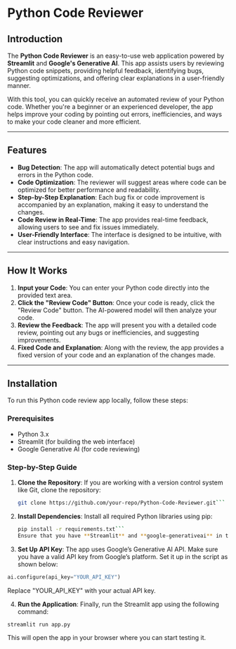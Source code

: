 # Python Code Reviewer

## Introduction

The **Python Code Reviewer** is an easy-to-use web application powered by **Streamlit** and **Google's Generative AI**. This app assists users by reviewing Python code snippets, providing helpful feedback, identifying bugs, suggesting optimizations, and offering clear explanations in a user-friendly manner.

With this tool, you can quickly receive an automated review of your Python code. Whether you're a beginner or an experienced developer, the app helps improve your coding by pointing out errors, inefficiencies, and ways to make your code cleaner and more efficient.

---

## Features

- **Bug Detection**: The app will automatically detect potential bugs and errors in the Python code.
- **Code Optimization**: The reviewer will suggest areas where code can be optimized for better performance and readability.
- **Step-by-Step Explanation**: Each bug fix or code improvement is accompanied by an explanation, making it easy to understand the changes.
- **Code Review in Real-Time**: The app provides real-time feedback, allowing users to see and fix issues immediately.
- **User-Friendly Interface**: The interface is designed to be intuitive, with clear instructions and easy navigation.

---

## How It Works

1. **Input your Code**: You can enter your Python code directly into the provided text area.
2. **Click the "Review Code" Button**: Once your code is ready, click the "Review Code" button. The AI-powered model will then analyze your code.
3. **Review the Feedback**: The app will present you with a detailed code review, pointing out any bugs or inefficiencies, and suggesting improvements.
4. **Fixed Code and Explanation**: Along with the review, the app provides a fixed version of your code and an explanation of the changes made.

---

## Installation

To run this Python code review app locally, follow these steps:

### Prerequisites

- Python 3.x
- Streamlit (for building the web interface)
- Google Generative AI (for code reviewing)

### Step-by-Step Guide

1. **Clone the Repository**: If you are working with a version control system like Git, clone the repository:

   ```bash
   git clone https://github.com/your-repo/Python-Code-Reviewer.git```
2. **Install Dependencies**: Install all required Python libraries using pip:

   ```bash
   pip install -r requirements.txt```
   Ensure that you have **Streamlit** and **google-generativeai** in the requirements.txt file.
3. **Set Up API Key**:
The app uses Google’s Generative AI API. Make sure you have a valid API key from Google’s platform. Set it up in the script as shown below:
   
  ```python
  ai.configure(api_key="YOUR_API_KEY")
```
  Replace "YOUR_API_KEY" with your actual API key.
  
4.  **Run the Application**:
  Finally, run the Streamlit app using the following command:

  ```bash
  streamlit run app.py
```
  This will open the app in your browser where you can start testing it.
